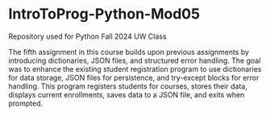 # IntroToProg-Python-Mod05
Repository used for Python Fall 2024 UW Class

The fifth assignment in this course builds upon previous assignments by introducing dictionaries, JSON files, and structured error handling. The goal was to enhance the existing student registration program to use dictionaries for data storage, JSON files for persistence, and try-except blocks for error handling. This program registers students for courses, stores their data, displays current enrollments, saves data to a JSON file, and exits when prompted.

